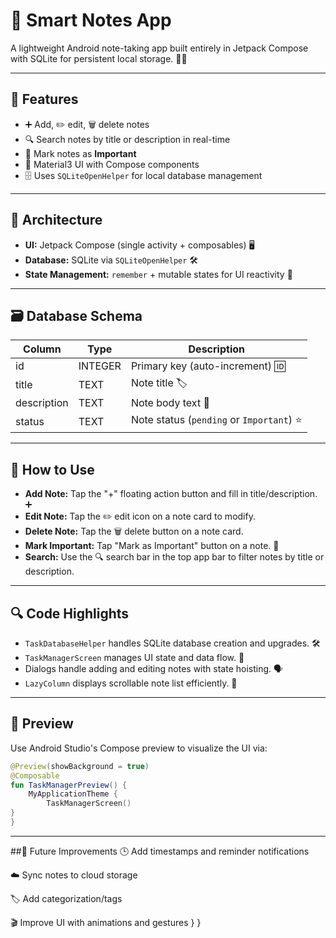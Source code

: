 # 📝 Smart Notes App

A lightweight Android note-taking app built entirely in Jetpack Compose with SQLite for persistent local storage. 💾✨

---

## 🚀 Features

- ➕ Add, ✏️ edit, 🗑️ delete notes  
- 🔍 Search notes by title or description in real-time  
- 🌟 Mark notes as **Important**  
- 🎨 Material3 UI with Compose components  
- 🗄️ Uses `SQLiteOpenHelper` for local database management  

---

## 🧱 Architecture

- **UI:** Jetpack Compose (single activity + composables) 🖥️  
- **Database:** SQLite via `SQLiteOpenHelper` 🛠️  
- **State Management:** `remember` + mutable states for UI reactivity 🔄  

---

## 🗃️ Database Schema

| Column      | Type    | Description               |
| ----------- | ------- | ------------------------- |
| id          | INTEGER | Primary key (auto-increment) 🆔 |
| title       | TEXT    | Note title 🏷️            |
| description | TEXT    | Note body text 📝         |
| status      | TEXT    | Note status (`pending` or `Important`) ⭐ |

---

## 🧭 How to Use

- **Add Note:** Tap the "+" floating action button and fill in title/description. ➕  
- **Edit Note:** Tap the ✏️ edit icon on a note card to modify.  
- **Delete Note:** Tap the 🗑️ delete button on a note card.  
- **Mark Important:** Tap "Mark as Important" button on a note. 🌟  
- **Search:** Use the 🔍 search bar in the top app bar to filter notes by title or description.

---

## 🔍 Code Highlights

- `TaskDatabaseHelper` handles SQLite database creation and upgrades. 🛠️  
- `TaskManagerScreen` manages UI state and data flow. 🔄  
- Dialogs handle adding and editing notes with state hoisting. 🗣️  
- `LazyColumn` displays scrollable note list efficiently. 📃  

---

## 👀 Preview

Use Android Studio's Compose preview to visualize the UI via:

```kotlin
@Preview(showBackground = true)
@Composable
fun TaskManagerPreview() {
    MyApplicationTheme {
        TaskManagerScreen()
}
}
```
---

##🔮 Future Improvements
🕒 Add timestamps and reminder notifications

☁️ Sync notes to cloud storage

🏷️ Add categorization/tags

🎬 Improve UI with animations and gestures
    }
}
